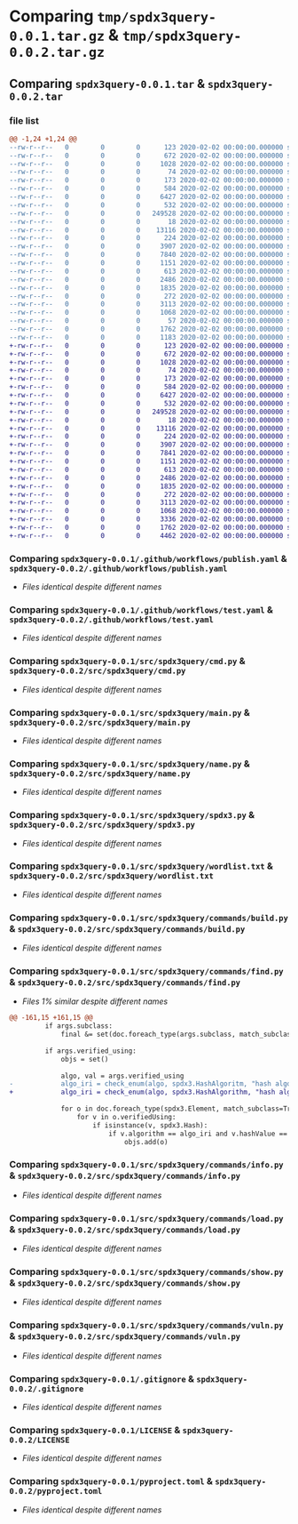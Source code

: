 # Comparing `tmp/spdx3query-0.0.1.tar.gz` & `tmp/spdx3query-0.0.2.tar.gz`

## Comparing `spdx3query-0.0.1.tar` & `spdx3query-0.0.2.tar`

### file list

```diff
@@ -1,24 +1,24 @@
--rw-r--r--   0        0        0      123 2020-02-02 00:00:00.000000 spdx3query-0.0.1/.flake8
--rw-r--r--   0        0        0      672 2020-02-02 00:00:00.000000 spdx3query-0.0.1/.github/workflows/publish.yaml
--rw-r--r--   0        0        0     1028 2020-02-02 00:00:00.000000 spdx3query-0.0.1/.github/workflows/test.yaml
--rw-r--r--   0        0        0       74 2020-02-02 00:00:00.000000 spdx3query-0.0.1/src/spdx3query/__init__.py
--rw-r--r--   0        0        0      173 2020-02-02 00:00:00.000000 spdx3query-0.0.1/src/spdx3query/__main__.py
--rw-r--r--   0        0        0      584 2020-02-02 00:00:00.000000 spdx3query-0.0.1/src/spdx3query/cmd.py
--rw-r--r--   0        0        0     6427 2020-02-02 00:00:00.000000 spdx3query-0.0.1/src/spdx3query/main.py
--rw-r--r--   0        0        0      532 2020-02-02 00:00:00.000000 spdx3query-0.0.1/src/spdx3query/name.py
--rw-r--r--   0        0        0   249528 2020-02-02 00:00:00.000000 spdx3query-0.0.1/src/spdx3query/spdx3.py
--rw-r--r--   0        0        0       18 2020-02-02 00:00:00.000000 spdx3query-0.0.1/src/spdx3query/version.py
--rw-r--r--   0        0        0    13116 2020-02-02 00:00:00.000000 spdx3query-0.0.1/src/spdx3query/wordlist.txt
--rw-r--r--   0        0        0      224 2020-02-02 00:00:00.000000 spdx3query-0.0.1/src/spdx3query/commands/__init__.py
--rw-r--r--   0        0        0     3907 2020-02-02 00:00:00.000000 spdx3query-0.0.1/src/spdx3query/commands/build.py
--rw-r--r--   0        0        0     7840 2020-02-02 00:00:00.000000 spdx3query-0.0.1/src/spdx3query/commands/find.py
--rw-r--r--   0        0        0     1151 2020-02-02 00:00:00.000000 spdx3query-0.0.1/src/spdx3query/commands/info.py
--rw-r--r--   0        0        0      613 2020-02-02 00:00:00.000000 spdx3query-0.0.1/src/spdx3query/commands/load.py
--rw-r--r--   0        0        0     2486 2020-02-02 00:00:00.000000 spdx3query-0.0.1/src/spdx3query/commands/show.py
--rw-r--r--   0        0        0     1835 2020-02-02 00:00:00.000000 spdx3query-0.0.1/src/spdx3query/commands/vuln.py
--rw-r--r--   0        0        0      272 2020-02-02 00:00:00.000000 spdx3query-0.0.1/tests/test_cli.py
--rw-r--r--   0        0        0     3113 2020-02-02 00:00:00.000000 spdx3query-0.0.1/.gitignore
--rw-r--r--   0        0        0     1068 2020-02-02 00:00:00.000000 spdx3query-0.0.1/LICENSE
--rw-r--r--   0        0        0       57 2020-02-02 00:00:00.000000 spdx3query-0.0.1/README.md
--rw-r--r--   0        0        0     1762 2020-02-02 00:00:00.000000 spdx3query-0.0.1/pyproject.toml
--rw-r--r--   0        0        0     1183 2020-02-02 00:00:00.000000 spdx3query-0.0.1/PKG-INFO
+-rw-r--r--   0        0        0      123 2020-02-02 00:00:00.000000 spdx3query-0.0.2/.flake8
+-rw-r--r--   0        0        0      672 2020-02-02 00:00:00.000000 spdx3query-0.0.2/.github/workflows/publish.yaml
+-rw-r--r--   0        0        0     1028 2020-02-02 00:00:00.000000 spdx3query-0.0.2/.github/workflows/test.yaml
+-rw-r--r--   0        0        0       74 2020-02-02 00:00:00.000000 spdx3query-0.0.2/src/spdx3query/__init__.py
+-rw-r--r--   0        0        0      173 2020-02-02 00:00:00.000000 spdx3query-0.0.2/src/spdx3query/__main__.py
+-rw-r--r--   0        0        0      584 2020-02-02 00:00:00.000000 spdx3query-0.0.2/src/spdx3query/cmd.py
+-rw-r--r--   0        0        0     6427 2020-02-02 00:00:00.000000 spdx3query-0.0.2/src/spdx3query/main.py
+-rw-r--r--   0        0        0      532 2020-02-02 00:00:00.000000 spdx3query-0.0.2/src/spdx3query/name.py
+-rw-r--r--   0        0        0   249528 2020-02-02 00:00:00.000000 spdx3query-0.0.2/src/spdx3query/spdx3.py
+-rw-r--r--   0        0        0       18 2020-02-02 00:00:00.000000 spdx3query-0.0.2/src/spdx3query/version.py
+-rw-r--r--   0        0        0    13116 2020-02-02 00:00:00.000000 spdx3query-0.0.2/src/spdx3query/wordlist.txt
+-rw-r--r--   0        0        0      224 2020-02-02 00:00:00.000000 spdx3query-0.0.2/src/spdx3query/commands/__init__.py
+-rw-r--r--   0        0        0     3907 2020-02-02 00:00:00.000000 spdx3query-0.0.2/src/spdx3query/commands/build.py
+-rw-r--r--   0        0        0     7841 2020-02-02 00:00:00.000000 spdx3query-0.0.2/src/spdx3query/commands/find.py
+-rw-r--r--   0        0        0     1151 2020-02-02 00:00:00.000000 spdx3query-0.0.2/src/spdx3query/commands/info.py
+-rw-r--r--   0        0        0      613 2020-02-02 00:00:00.000000 spdx3query-0.0.2/src/spdx3query/commands/load.py
+-rw-r--r--   0        0        0     2486 2020-02-02 00:00:00.000000 spdx3query-0.0.2/src/spdx3query/commands/show.py
+-rw-r--r--   0        0        0     1835 2020-02-02 00:00:00.000000 spdx3query-0.0.2/src/spdx3query/commands/vuln.py
+-rw-r--r--   0        0        0      272 2020-02-02 00:00:00.000000 spdx3query-0.0.2/tests/test_cli.py
+-rw-r--r--   0        0        0     3113 2020-02-02 00:00:00.000000 spdx3query-0.0.2/.gitignore
+-rw-r--r--   0        0        0     1068 2020-02-02 00:00:00.000000 spdx3query-0.0.2/LICENSE
+-rw-r--r--   0        0        0     3336 2020-02-02 00:00:00.000000 spdx3query-0.0.2/README.md
+-rw-r--r--   0        0        0     1762 2020-02-02 00:00:00.000000 spdx3query-0.0.2/pyproject.toml
+-rw-r--r--   0        0        0     4462 2020-02-02 00:00:00.000000 spdx3query-0.0.2/PKG-INFO
```

### Comparing `spdx3query-0.0.1/.github/workflows/publish.yaml` & `spdx3query-0.0.2/.github/workflows/publish.yaml`

 * *Files identical despite different names*

### Comparing `spdx3query-0.0.1/.github/workflows/test.yaml` & `spdx3query-0.0.2/.github/workflows/test.yaml`

 * *Files identical despite different names*

### Comparing `spdx3query-0.0.1/src/spdx3query/cmd.py` & `spdx3query-0.0.2/src/spdx3query/cmd.py`

 * *Files identical despite different names*

### Comparing `spdx3query-0.0.1/src/spdx3query/main.py` & `spdx3query-0.0.2/src/spdx3query/main.py`

 * *Files identical despite different names*

### Comparing `spdx3query-0.0.1/src/spdx3query/name.py` & `spdx3query-0.0.2/src/spdx3query/name.py`

 * *Files identical despite different names*

### Comparing `spdx3query-0.0.1/src/spdx3query/spdx3.py` & `spdx3query-0.0.2/src/spdx3query/spdx3.py`

 * *Files identical despite different names*

### Comparing `spdx3query-0.0.1/src/spdx3query/wordlist.txt` & `spdx3query-0.0.2/src/spdx3query/wordlist.txt`

 * *Files identical despite different names*

### Comparing `spdx3query-0.0.1/src/spdx3query/commands/build.py` & `spdx3query-0.0.2/src/spdx3query/commands/build.py`

 * *Files identical despite different names*

### Comparing `spdx3query-0.0.1/src/spdx3query/commands/find.py` & `spdx3query-0.0.2/src/spdx3query/commands/find.py`

 * *Files 1% similar despite different names*

```diff
@@ -161,15 +161,15 @@
         if args.subclass:
             final &= set(doc.foreach_type(args.subclass, match_subclass=True))
 
         if args.verified_using:
             objs = set()
 
             algo, val = args.verified_using
-            algo_iri = check_enum(algo, spdx3.HashAlgoritm, "hash algorithm")
+            algo_iri = check_enum(algo, spdx3.HashAlgorithm, "hash algorithm")
 
             for o in doc.foreach_type(spdx3.Element, match_subclass=True):
                 for v in o.verifiedUsing:
                     if isinstance(v, spdx3.Hash):
                         if v.algorithm == algo_iri and v.hashValue == val:
                             objs.add(o)
```

### Comparing `spdx3query-0.0.1/src/spdx3query/commands/info.py` & `spdx3query-0.0.2/src/spdx3query/commands/info.py`

 * *Files identical despite different names*

### Comparing `spdx3query-0.0.1/src/spdx3query/commands/load.py` & `spdx3query-0.0.2/src/spdx3query/commands/load.py`

 * *Files identical despite different names*

### Comparing `spdx3query-0.0.1/src/spdx3query/commands/show.py` & `spdx3query-0.0.2/src/spdx3query/commands/show.py`

 * *Files identical despite different names*

### Comparing `spdx3query-0.0.1/src/spdx3query/commands/vuln.py` & `spdx3query-0.0.2/src/spdx3query/commands/vuln.py`

 * *Files identical despite different names*

### Comparing `spdx3query-0.0.1/.gitignore` & `spdx3query-0.0.2/.gitignore`

 * *Files identical despite different names*

### Comparing `spdx3query-0.0.1/LICENSE` & `spdx3query-0.0.2/LICENSE`

 * *Files identical despite different names*

### Comparing `spdx3query-0.0.1/pyproject.toml` & `spdx3query-0.0.2/pyproject.toml`

 * *Files identical despite different names*

